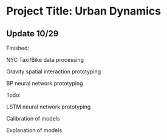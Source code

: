 # Project Title: Urban Dynamics

## Update 10/29
Finished:

NYC Taxi/Bike data processing

Gravity spatial interaction prototyping

BP neural network prototyping


Todo:

LSTM neural network prototyping

Calibration of models

Explanation of models
